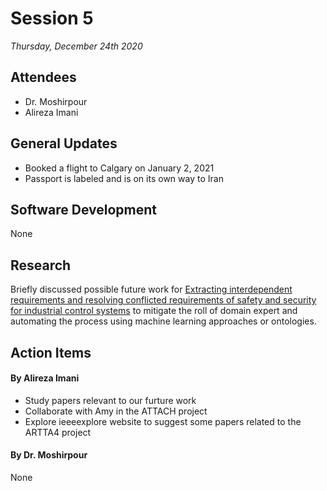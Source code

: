 # Session 5
*Thursday, December 24th 2020*
## Attendees
- Dr. Moshirpour
- Alireza Imani
## General Updates
- Booked a flight to Calgary on January 2, 2021
- Passport is labeled and is on its own way to Iran
## Software Development
None
## Research
Briefly discussed possible future work for [Extracting interdependent requirements and resolving conflicted requirements of safety and security for industrial control systems](https://ieeexplore.ieee.org/document/7366481) to mitigate the roll of domain expert and automating the process using machine learning approaches or ontologies.
## Action Items
#### By Alireza Imani
- Study papers relevant to our furture work
- Collaborate with Amy in the ATTACH project
- Explore ieeeexplore website to suggest some papers related to the ARTTA4 project
#### By Dr. Moshirpour
None
